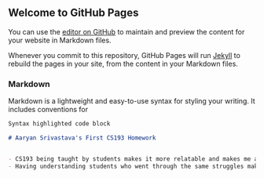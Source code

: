 ## Welcome to GitHub Pages

You can use the [editor on GitHub](https://github.com/kalutes/CS193_Fall18_Lab1/edit/master/index.md) to maintain and preview the content for your website in Markdown files.

Whenever you commit to this repository, GitHub Pages will run [Jekyll](https://jekyllrb.com/) to rebuild the pages in your site, from the content in your Markdown files.

### Markdown

Markdown is a lightweight and easy-to-use syntax for styling your writing. It includes conventions for

```markdown
Syntax highlighted code block

# Aaryan Srivastava's First CS193 Homework


- CS193 being taught by students makes it more relatable and makes me a little more confident in my skills.
- Having understanding students who went through the same struggles makes me feel more capable in this field.

